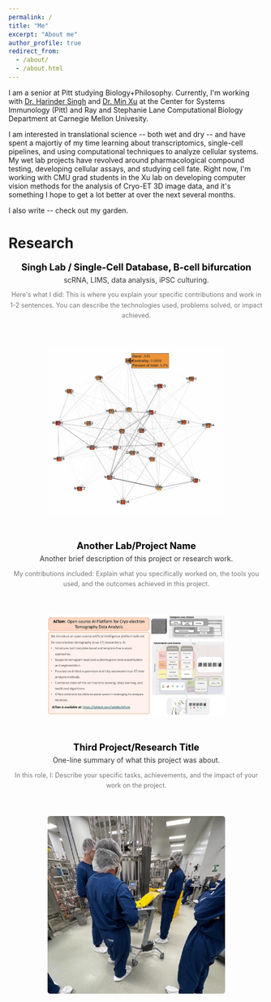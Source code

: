 ```yaml
---
permalink: /
title: "Me"
excerpt: "About me"
author_profile: true
redirect_from: 
  - /about/
  - /about.html
---
```


I am a senior at Pitt studying Biology+Philosophy. Currently, I'm working with [Dr. Harinder Singh](https://scholar.google.com/citations?user=lwaeuvkAAAAJ&hl=en) and [Dr. Min Xu](https://xulabs.github.io/min-xu/) at the Center for Systems Immunology (Pitt) and Ray and Stephanie Lane Computational Biology Department at Carnegie Mellon Univesity. 

I am interested in translational science -- both wet and dry -- and have spent a majortiy of my time learning about transcriptomics, single-cell pipelines, and using computational techniques to analyze cellular systems. My wet lab projects have revolved around pharmacological compound testing, developing cellular assays, and studying cell fate. Right now, I'm working with CMU grad students in the Xu lab on developing computer vision methods for the analysis of Cryo-ET 3D image data, and it's something I hope to get a lot better at over the next several months.

I also write -- check out my garden. 

# Research

<div class="content">
    <div class="text-container">
        <h3>Singh Lab / Single-Cell Database, B-cell bifurcation</h3>
        <p class="project-brief"> scRNA, LIMS, data analysis, iPSC culturing.</p>
        <p class="project-details">Here's what I did: This is where you explain your specific contributions and work in 1-2 sentences. You can describe the technologies used, problems solved, or impact achieved.</p>
    </div>
    <img class="project-image" src="images/project1.jpg" alt="Project 1 Image">
</div>

<div class="content">
    <div class="text-container">
        <h3>Another Lab/Project Name</h3>
        <p class="project-brief">Another brief description of this project or research work.</p>
        <p class="project-details">My contributions included: Explain what you specifically worked on, the tools you used, and the outcomes achieved in this project.</p>
    </div>
    <img class="project-image" src="images/project2.jpg" alt="Project 2 Image">
</div>

<div class="content">
    <div class="text-container">
        <h3>Third Project/Research Title</h3>
        <p class="project-brief">One-line summary of what this project was about.</p>
        <p class="project-details">In this role, I: Describe your specific tasks, achievements, and the impact of your work on the project.</p>
    </div>
    <img class="project-image" src="images/project3.jpg" alt="Project 3 Image">
</div>

<style>
    .content {
        display: flex;
        align-items: center;
        margin-bottom: 50px;
        gap: 30px;
    }

    .text-container {
        flex: 1;
        margin-right: 30px;
    }

    .text-container h3 {
        color: #000;
        font-weight: bold;
        margin-bottom: 5px;
        margin-top: 0;
        font-size: 1.3em;
    }

    .project-brief {
        color: #333;
        margin-bottom: 10px;
        margin-top: 0;
        font-size: 1em;
        line-height: 1.4;
    }

    .project-details {
        color: #777;
        font-size: 0.9em;
        line-height: 1.6;
        margin: 0;
    }

    .project-image {
        width: 250px;
        height: auto;
        border-radius: 5px;
        flex-shrink: 0;
    }

    /* For smaller screens or portrait mode */
    @media (max-width: 768px), (orientation: portrait) {
        .content {
            flex-direction: column;
            align-items: center;
            text-align: center;
        }

        .text-container {
            margin-right: 0;
            margin-bottom: 20px;
        }

        .project-image {
            width: 80%;
            max-width: 350px;
        }
    }
</style>
